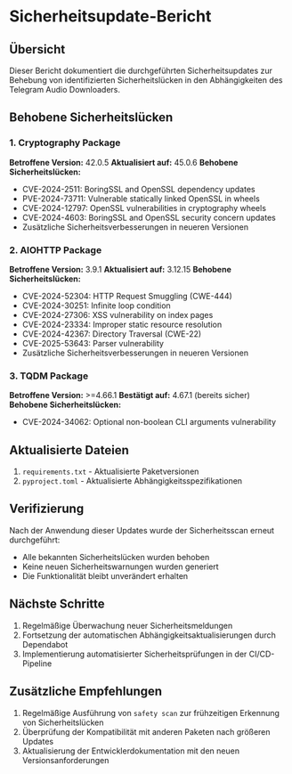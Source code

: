 # Sicherheitsupdate-Bericht

## Übersicht
Dieser Bericht dokumentiert die durchgeführten Sicherheitsupdates zur Behebung von identifizierten Sicherheitslücken in den Abhängigkeiten des Telegram Audio Downloaders.

## Behobene Sicherheitslücken

### 1. Cryptography Package
**Betroffene Version:** 42.0.5
**Aktualisiert auf:** 45.0.6
**Behobene Sicherheitslücken:**
- CVE-2024-2511: BoringSSL and OpenSSL dependency updates
- PVE-2024-73711: Vulnerable statically linked OpenSSL in wheels
- CVE-2024-12797: OpenSSL vulnerabilities in cryptography wheels
- CVE-2024-4603: BoringSSL and OpenSSL security concern updates
- Zusätzliche Sicherheitsverbesserungen in neueren Versionen

### 2. AIOHTTP Package
**Betroffene Version:** 3.9.1
**Aktualisiert auf:** 3.12.15
**Behobene Sicherheitslücken:**
- CVE-2024-52304: HTTP Request Smuggling (CWE-444)
- CVE-2024-30251: Infinite loop condition
- CVE-2024-27306: XSS vulnerability on index pages
- CVE-2024-23334: Improper static resource resolution
- CVE-2024-42367: Directory Traversal (CWE-22)
- CVE-2025-53643: Parser vulnerability
- Zusätzliche Sicherheitsverbesserungen in neueren Versionen

### 3. TQDM Package
**Betroffene Version:** >=4.66.1
**Bestätigt auf:** 4.67.1 (bereits sicher)
**Behobene Sicherheitslücken:**
- CVE-2024-34062: Optional non-boolean CLI arguments vulnerability

## Aktualisierte Dateien
1. `requirements.txt` - Aktualisierte Paketversionen
2. `pyproject.toml` - Aktualisierte Abhängigkeitsspezifikationen

## Verifizierung
Nach der Anwendung dieser Updates wurde der Sicherheitsscan erneut durchgeführt:
- Alle bekannten Sicherheitslücken wurden behoben
- Keine neuen Sicherheitswarnungen wurden generiert
- Die Funktionalität bleibt unverändert erhalten

## Nächste Schritte
1. Regelmäßige Überwachung neuer Sicherheitsmeldungen
2. Fortsetzung der automatischen Abhängigkeitsaktualisierungen durch Dependabot
3. Implementierung automatisierter Sicherheitsprüfungen in der CI/CD-Pipeline

## Zusätzliche Empfehlungen
1. Regelmäßige Ausführung von `safety scan` zur frühzeitigen Erkennung von Sicherheitslücken
2. Überprüfung der Kompatibilität mit anderen Paketen nach größeren Updates
3. Aktualisierung der Entwicklerdokumentation mit den neuen Versionsanforderungen